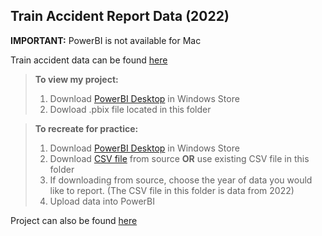 ## Train Accident Report Data (2022)

**IMPORTANT:** PowerBI is not available for Mac

Train accident data can be found [here](https://railroads.dot.gov/safety-data/accident-and-incident-reporting/train-accident-reports/train-accident-reports)

> **To view my project:**
> 1. Download [PowerBI Desktop](https://aka.ms/pbidesktopstore) in Windows Store
> 2. Dowload .pbix file located in this folder


> **To recreate for practice:**
> 1. Download [PowerBI Desktop](https://aka.ms/pbidesktopstore) in Windows Store
> 2. Download [CSV file](https://railroads.dot.gov/accident-and-incident-reporting/overview-reports/accident-data-reported-railroads) from source **OR** use existing CSV file in this folder
> 3. If downloading from source, choose the year of data you would like to report. (The CSV file in this folder is data from 2022)
> 4. Upload data into PowerBI


Project can also be found [here](https://app.powerbi.com/reportEmbed?reportId=d3d451b9-283d-4f57-a32e-594a4eaf66d4&autoAuth=true&ctid=eb095636-1052-4895-952b-1ff9df1d1121)
